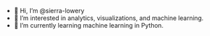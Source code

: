 - 👋 Hi, I’m @sierra-lowery
- 👀 I’m interested in analytics, visualizations, and machine learning.
- 🌱 I’m currently learning machine learning in Python.


<!---
sierra-lowery/sierra-lowery is a ✨ special ✨ repository because its `README.md` (this file) appears on your GitHub profile.
You can click the Preview link to take a look at your changes.
--->
